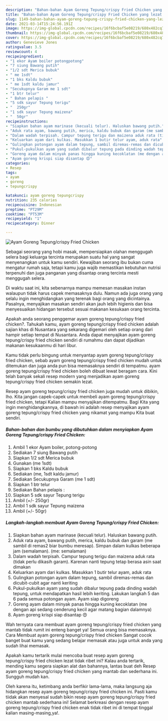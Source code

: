 ```yaml
---
description: "Bahan-bahan Ayam Goreng Tepung/crispy Fried Chicken yang lezat Untuk Jualan"
title: "Bahan-bahan Ayam Goreng Tepung/crispy Fried Chicken yang lezat Untuk Jualan"
slug: 1149-bahan-bahan-ayam-goreng-tepung-crispy-fried-chicken-yang-lezat-untuk-jualan
date: 2021-03-14T15:24:56.191Z
image: https://img-global.cpcdn.com/recipes/16f6bcbaf5e08219/680x482cq70/ayam-goreng-tepungcrispy-fried-chicken-foto-resep-utama.jpg
thumbnail: https://img-global.cpcdn.com/recipes/16f6bcbaf5e08219/680x482cq70/ayam-goreng-tepungcrispy-fried-chicken-foto-resep-utama.jpg
cover: https://img-global.cpcdn.com/recipes/16f6bcbaf5e08219/680x482cq70/ayam-goreng-tepungcrispy-fried-chicken-foto-resep-utama.jpg
author: Genevieve Jones
ratingvalue: 3.5
reviewcount: 4
recipeingredient:
- "1 ekor Ayam boiler potongpotong"
- "7 siung Bawang putih"
- "1/2 sdt Merica bubuk"
- " me 1sdt"
- "1 bks Kaldu bubuk"
- " me 1sdt kaldu jamur"
- "Secukupnya Garam me 1 sdt"
- "1 btr telur"
- " Bahan pelapis "
- "5 sdk sayur Tepung terigu"
- "  250gr"
- "1 sdk sayur Tepung maizena"
- "  50gr"
recipeinstructions:
- "Siapkan bahan ayam marinase (kecuali telur). Haluskan bawang putih."
- "Aduk rata ayam, bawang putih, merica, kaldu bubuk dan garam (me sambil di remas2 biar bumbu meresap). Simpan dalam kulkas beberapa jam (semalaman). (me: semalaman)"
- "Dalam wadah terpisah. Campur tepung terigu dan maizena aduk rata (tidak perlu dikasih garam). Karenan nanti tepung tetap berasa asin saat dimakan"
- "Keluarkan ayam dari kulkas. Masukkan 1 butir telur ayam, aduk rata"
- "Gulingkan potongan ayam dalam tepung, sambil diremas-remas dan dicubit-cubit agar nanti keriting"
- "Pukul-pukulkan ayam yang sudah dibalur tepung pada dinding wadah tepung, untuk mendapatkan hasil lebih keriting. Lakukan langkah 5 dan 6 pada semua potongan ayam. Ayam siap digoreng"
- "Goreng ayam dalam minyak panas hingga kuning kecoklatan (me dengan api sedang cenderung kecil agar matang bagian dalamnya)"
- "Ayam goreng krispi siap disantap 😍"
categories:
- Resep
tags:
- ayam
- goreng
- tepungcrispy

katakunci: ayam goreng tepungcrispy 
nutrition: 235 calories
recipecuisine: Indonesian
preptime: "PT29M"
cooktime: "PT53M"
recipeyield: "1"
recipecategory: Dinner

---
```



![Ayam Goreng Tepung/crispy Fried Chicken](https://img-global.cpcdn.com/recipes/16f6bcbaf5e08219/680x482cq70/ayam-goreng-tepungcrispy-fried-chicken-foto-resep-utama.jpg)

Sebagai seorang yang hobi masak, mempersiapkan olahan menggugah selera bagi keluarga tercinta merupakan suatu hal yang sangat menyenangkan untuk kamu sendiri. Kewajiban seorang ibu bukan cuma mengatur rumah saja, tetapi kamu juga wajib memastikan kebutuhan nutrisi terpenuhi dan juga panganan yang disantap orang tercinta mesti menggugah selera.

Di waktu  saat ini, kita sebenarnya mampu memesan masakan instan walaupun tidak harus capek memasaknya dulu. Namun ada juga orang yang selalu ingin menghidangkan yang terenak bagi orang yang dicintainya. Pasalnya, menyajikan masakan sendiri akan jauh lebih higienis dan bisa menyesuaikan hidangan tersebut sesuai makanan kesukaan orang tercinta. 



Apakah anda seorang penggemar ayam goreng tepung/crispy fried chicken?. Tahukah kamu, ayam goreng tepung/crispy fried chicken adalah sajian khas di Nusantara yang sekarang digemari oleh setiap orang dari hampir setiap tempat di Nusantara. Anda dapat menyajikan ayam goreng tepung/crispy fried chicken sendiri di rumahmu dan dapat dijadikan makanan kesukaanmu di hari libur.

Kamu tidak perlu bingung untuk menyantap ayam goreng tepung/crispy fried chicken, sebab ayam goreng tepung/crispy fried chicken mudah untuk ditemukan dan juga anda pun bisa memasaknya sendiri di tempatmu. ayam goreng tepung/crispy fried chicken boleh dibuat lewat beragam cara. Kini telah banyak sekali resep modern yang menjadikan ayam goreng tepung/crispy fried chicken semakin lezat.

Resep ayam goreng tepung/crispy fried chicken juga mudah untuk dibikin, lho. Kita jangan capek-capek untuk membeli ayam goreng tepung/crispy fried chicken, tetapi Kalian mampu menyajikan ditempatmu. Bagi Kita yang ingin menghidangkannya, di bawah ini adalah resep menyajikan ayam goreng tepung/crispy fried chicken yang nikamat yang mampu Kita buat sendiri.

<!--inarticleads1-->

##### Bahan-bahan dan bumbu yang dibutuhkan dalam menyiapkan Ayam Goreng Tepung/crispy Fried Chicken:

1. Ambil 1 ekor Ayam boiler, potong-potong
1. Sediakan 7 siung Bawang putih
1. Siapkan 1/2 sdt Merica bubuk
1. Gunakan  (me 1sdt)
1. Siapkan 1 bks Kaldu bubuk
1. Sediakan  (me, 1sdt kaldu jamur)
1. Sediakan Secukupnya Garam (me 1 sdt)
1. Siapkan 1 btr telur
1. Sediakan  Bahan pelapis :
1. Siapkan 5 sdk sayur Tepung terigu
1. Ambil  (+/- 250gr)
1. Ambil 1 sdk sayur Tepung maizena
1. Ambil  (+/- 50gr)




<!--inarticleads2-->

##### Langkah-langkah membuat Ayam Goreng Tepung/crispy Fried Chicken:

1. Siapkan bahan ayam marinase (kecuali telur). Haluskan bawang putih.
1. Aduk rata ayam, bawang putih, merica, kaldu bubuk dan garam (me sambil di remas2 biar bumbu meresap). Simpan dalam kulkas beberapa jam (semalaman). (me: semalaman)
1. Dalam wadah terpisah. Campur tepung terigu dan maizena aduk rata (tidak perlu dikasih garam). Karenan nanti tepung tetap berasa asin saat dimakan
1. Keluarkan ayam dari kulkas. Masukkan 1 butir telur ayam, aduk rata
1. Gulingkan potongan ayam dalam tepung, sambil diremas-remas dan dicubit-cubit agar nanti keriting
1. Pukul-pukulkan ayam yang sudah dibalur tepung pada dinding wadah tepung, untuk mendapatkan hasil lebih keriting. Lakukan langkah 5 dan 6 pada semua potongan ayam. Ayam siap digoreng
1. Goreng ayam dalam minyak panas hingga kuning kecoklatan (me dengan api sedang cenderung kecil agar matang bagian dalamnya)
1. Ayam goreng krispi siap disantap 😍




Wah ternyata cara membuat ayam goreng tepung/crispy fried chicken yang mantab tidak rumit ini enteng banget ya! Semua orang bisa memasaknya. Cara Membuat ayam goreng tepung/crispy fried chicken Sangat cocok banget buat kamu yang sedang belajar memasak atau juga untuk anda yang sudah lihai memasak.

Apakah kamu tertarik mulai mencoba buat resep ayam goreng tepung/crispy fried chicken lezat tidak ribet ini? Kalau anda tertarik, mending kamu segera siapkan alat dan bahannya, lantas buat deh Resep ayam goreng tepung/crispy fried chicken yang mantab dan sederhana ini. Sungguh mudah kan. 

Oleh karena itu, ketimbang anda berfikir lama-lama, maka langsung aja hidangkan resep ayam goreng tepung/crispy fried chicken ini. Pasti kamu tiidak akan menyesal sudah bikin resep ayam goreng tepung/crispy fried chicken mantab sederhana ini! Selamat berkreasi dengan resep ayam goreng tepung/crispy fried chicken enak tidak ribet ini di tempat tinggal kalian masing-masing,ya!.

